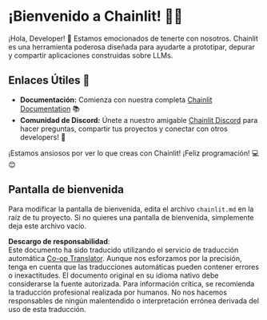 <!--
CO_OP_TRANSLATOR_METADATA:
{
  "original_hash": "c49526c7abc56b0b5f1e835c1739f18e",
  "translation_date": "2025-05-20T09:53:18+00:00",
  "source_file": "11-mcp/code_samples/github-mcp/chainlit.md",
  "language_code": "es"
}
-->
# ¡Bienvenido a Chainlit! 🚀🤖

¡Hola, Developer! 👋 Estamos emocionados de tenerte con nosotros. Chainlit es una herramienta poderosa diseñada para ayudarte a prototipar, depurar y compartir aplicaciones construidas sobre LLMs.

## Enlaces Útiles 🔗

- **Documentación:** Comienza con nuestra completa [Chainlit Documentation](https://docs.chainlit.io) 📚  
- **Comunidad de Discord:** Únete a nuestro amigable [Chainlit Discord](https://discord.gg/k73SQ3FyUh) para hacer preguntas, compartir tus proyectos y conectar con otros developers! 💬

¡Estamos ansiosos por ver lo que creas con Chainlit! ¡Feliz programación! 💻😊

## Pantalla de bienvenida

Para modificar la pantalla de bienvenida, edita el archivo `chainlit.md` en la raíz de tu proyecto. Si no quieres una pantalla de bienvenida, simplemente deja este archivo vacío.

**Descargo de responsabilidad**:  
Este documento ha sido traducido utilizando el servicio de traducción automática [Co-op Translator](https://github.com/Azure/co-op-translator). Aunque nos esforzamos por la precisión, tenga en cuenta que las traducciones automáticas pueden contener errores o inexactitudes. El documento original en su idioma nativo debe considerarse la fuente autorizada. Para información crítica, se recomienda la traducción profesional realizada por humanos. No nos hacemos responsables de ningún malentendido o interpretación errónea derivada del uso de esta traducción.